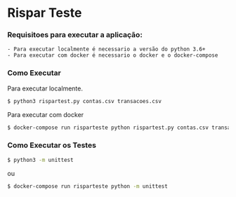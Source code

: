 # Rispar Teste

### Requisitoes para executar a aplicação:
    - Para executar localmente é necessario a versão do python 3.6+
    - Para executar com docker é necessario o docker e o docker-compose

### Como Executar
Para executar localmente.

```sh
$ python3 rispartest.py contas.csv transacoes.csv
```

Para executar com docker

```sh
$ docker-compose run risparteste python rispartest.py contas.csv transacoes.csv
```

### Como Executar os Testes
```sh
$ python3 -m unittest
```

ou 

```sh
$ docker-compose run risparteste python -m unittest
```

